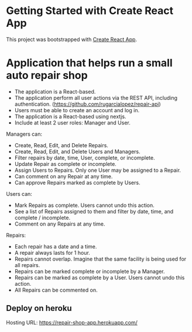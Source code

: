 # Getting Started with Create React App

This project was bootstrapped with [Create React App](https://github.com/facebook/create-react-app).

# Application that helps run a small auto repair shop

- The application is a React-based.
- The application perform all user actions via the REST API, including authentication. (https://github.com/rugarcialopez/repair-api)
- Users must be able to create an account and log in.
- The application is a React-based using nextjs.
- Include at least 2 user roles: Manager and User.

Managers can:
- Create, Read, Edit, and Delete Repairs.
- Create, Read, Edit, and Delete Users and Managers.
- Filter repairs by date, time, User, complete, or incomplete.
- Update Repair as complete or incomplete.
- Assign Users to Repairs. Only one User may be assigned to a Repair.
- Can comment on any Repair at any time.
- Can approve Repairs marked as complete by Users.

Users can:
- Mark Repairs as complete. Users cannot undo this action.
- See a list of Repairs assigned to them and filter by date, time, and complete / incomplete.
- Comment on any Repairs at any time.

Repairs:
- Each repair has a date and a time.
- A repair always lasts for 1 hour.
- Repairs cannot overlap. Imagine that the same facility is being used for all repairs.
- Repairs can be marked complete or incomplete by a Manager.
- Repairs can be marked as complete by a User. Users cannot undo this action.
- All Repairs can be commented on.

## Deploy on heroku

Hosting URL: https://repair-shop-app.herokuapp.com/

